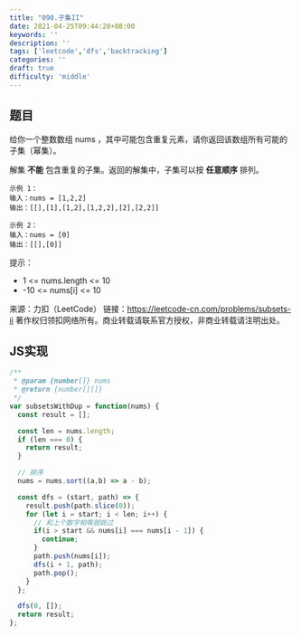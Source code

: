 ```yaml
---
title: "090.子集II"
date: 2021-04-25T09:44:28+08:00
keywords: ''
description: ''
tags: ['leetcode','dfs','backtracking']
categories: ''
draft: true
difficulty: 'middle'
---
```


## 题目

给你一个整数数组 nums ，其中可能包含重复元素，请你返回该数组所有可能的子集（幂集）。

解集 **不能** 包含重复的子集。返回的解集中，子集可以按 **任意顺序** 排列。

```
示例 1：
输入：nums = [1,2,2]
输出：[[],[1],[1,2],[1,2,2],[2],[2,2]]

示例 2：
输入：nums = [0]
输出：[[],[0]]
```

提示：

- 1 <= nums.length <= 10
- -10 <= nums[i] <= 10

来源：力扣（LeetCode）
链接：https://leetcode-cn.com/problems/subsets-ii
著作权归领扣网络所有。商业转载请联系官方授权，非商业转载请注明出处。


## JS实现

```javascript
/**
 * @param {number[]} nums
 * @return {number[][]}
 */
var subsetsWithDup = function(nums) {
  const result = [];

  const len = nums.length;
  if (len === 0) {
    return result;
  }

  // 排序
  nums = nums.sort((a,b) => a - b);

  const dfs = (start, path) => {
    result.push(path.slice(0));
    for (let i = start; i < len; i++) {
      // 和上个数字相等就跳过
      if(i > start && nums[i] === nums[i - 1]) {
        continue;
      }
      path.push(nums[i]);
      dfs(i + 1, path);
      path.pop();
    }
  };

  dfs(0, []);
  return result;
};
```
